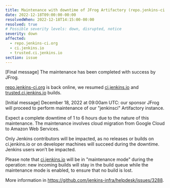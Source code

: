 ```yaml
---
title: Maintenance with downtime of JFrog Artifactory (repo.jenkins-ci.org)
date: 2022-12-18T09:00:00-00:00
resolvedWhen: 2022-12-18T14:15:00-00:00
resolved: true
# Possible severity levels: down, disrupted, notice
severity: down
affected:
  - repo.jenkins-ci.org
  - ci.jenkins.io
  - trusted.ci.jenkins.io
section: issue
---
```


[Final message]
The maintenance has been completed with success by JFrog.

[repo.jenkins-ci.org](https://repo.jenkins-ci.org) is back online, we resumed [ci.jenkins.io](https://ci.jenkins.io) and [trusted.ci.jenkins.io](https://trusted.ci.jenkins.io) builds.

[Initial message]
December 18, 2022 at 09:00am UTC: our sponsor JFrog will proceed to perform maintenance of our "jenkinsci" Artifactory instance.

Expect a complete downtime of 1 to 6 hours due to the nature of this maintenance. The maintenance involves cloud migration from Google Cloud to Amazon Web Services.

Only Jenkins contributors will be impacted, as no releases or builds on ci.jenkins.io or on developer machines will succeed during the downtime.
Jenkins users won’t be impacted.

Please note that [ci.jenkins.io](https://ci.jenkins.io) will be in "maintenance mode" during the operation:
new incoming builds will stay in the build queue while the maintenance mode is enabled, to ensure that no build is lost.

More information in <https://github.com/jenkins-infra/helpdesk/issues/3288>.
